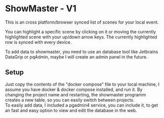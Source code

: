 # ShowMaster - V1

This is an cross platform/browser synced list of scenes for your local event.  
  
You can highlight a specific scene by clicking on it or moving the currently highlighted scene with your up/down arrow keys. 
The currently highlighted row is synced with every device.  


To add data to showmaster, you need to use an database tool like Jetbrains DataGrip or pqAdmin, maybe I will create an admin panel in the future. 

## Setup
Just copy the contents of the "docker compose" file to your local machine, I assume you have docker & docker compose installed, and run it. By changing the project name and restarting, the showmaster programm creates a new table, so you can easily switch between projects.  
To easily add data, I included a pgadmin4 service, you can include it, to get an fast and easy option to view and edit the database in the web. 